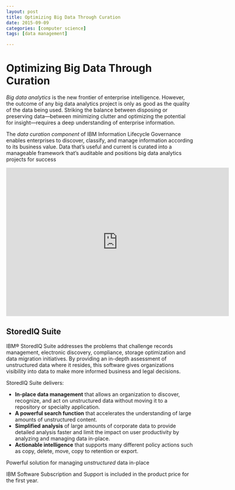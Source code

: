 ```yaml
---
layout: post
title: Optimizing Big Data Through Curation
date: 2015-09-09
categories: [computer science]
tags: [data management]

---
```



# Optimizing Big Data Through Curation

*Big data analytics* is the new frontier of enterprise intelligence. However, the outcome of any big data analytics project is only as good as the quality of the data being used. Striking the balance between disposing or preserving data—between minimizing clutter and optimizing the potential for insight—requires a deep understanding of enterprise information. 

The *data curation component* of IBM Information Lifecycle Governance enables enterprises to discover, classify, and manage information according to its business value. Data that’s useful and current is curated into a manageable framework that’s auditable and positions big data analytics projects for success

<iframe width="600" height="400" src="https://www.youtube.com/embed/ah-OQF2v04M" frameborder="0" allowfullscreen></iframe>


## StoredIQ Suite

IBM® StoredIQ Suite addresses the problems that challenge records management, electronic discovery, compliance, storage optimization and data migration initiatives. By providing an in-depth assessment of unstructured data where it resides, this software gives organizations visibility into data to make more informed business and legal decisions.

StoredIQ Suite delivers:

* **In-place data management** that allows an organization to discover, recognize, and act on unstructured data without moving it to a repository or specialty application.
* **A powerful search function** that accelerates the understanding of large amounts of unstructured content.
* **Simplified analysis** of large amounts of corporate data to provide detailed analysis faster and limit the impact on user productivity by analyzing and managing data in-place.
* **Actionable intelligence** that supports many different policy actions such as copy, delete, move, copy to retention or export.

Powerful solution for managing *unstructured* data in-place

IBM Software Subscription and Support is included in the product price for the first year.